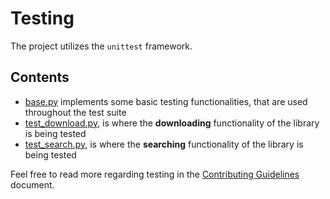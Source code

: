 # Testing

The project utilizes the `unittest` framework.

## Contents

- [base.py](/tests/base.py) implements some basic testing functionalities, that are used throughout the test suite
- [test_download.py](/tests/test_download.py), is where the **downloading** functionality of the library is being tested
- [test_search.py](/tests/test_search.py), is where the **searching** functionality of the library is being tested

Feel free to read more regarding testing in the [Contributing Guidelines](/docs/CONTRIBUTING.md) document.

